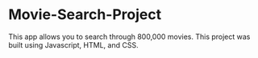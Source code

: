 # Movie-Search-Project
This app allows you to search through 800,000 movies. This project was built using Javascript, HTML, and CSS.

